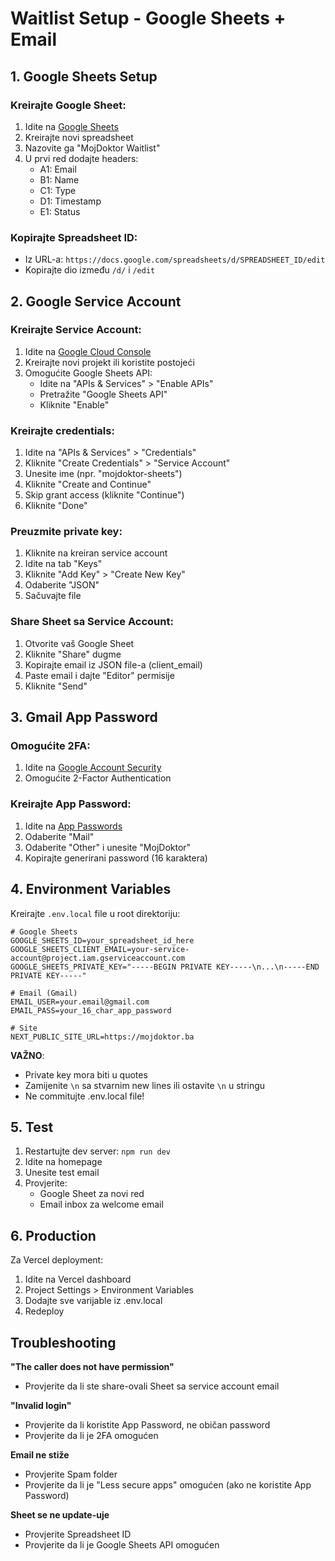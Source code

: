 # Waitlist Setup - Google Sheets + Email

## 1. Google Sheets Setup

### Kreirajte Google Sheet:
1. Idite na [Google Sheets](https://sheets.google.com)
2. Kreirajte novi spreadsheet
3. Nazovite ga "MojDoktor Waitlist"
4. U prvi red dodajte headers:
   - A1: Email
   - B1: Name
   - C1: Type
   - D1: Timestamp
   - E1: Status

### Kopirajte Spreadsheet ID:
- Iz URL-a: `https://docs.google.com/spreadsheets/d/SPREADSHEET_ID/edit`
- Kopirajte dio između `/d/` i `/edit`

## 2. Google Service Account

### Kreirajte Service Account:
1. Idite na [Google Cloud Console](https://console.cloud.google.com)
2. Kreirajte novi projekt ili koristite postojeći
3. Omogućite Google Sheets API:
   - Idite na "APIs & Services" > "Enable APIs"
   - Pretražite "Google Sheets API"
   - Kliknite "Enable"

### Kreirajte credentials:
1. Idite na "APIs & Services" > "Credentials"
2. Kliknite "Create Credentials" > "Service Account"
3. Unesite ime (npr. "mojdoktor-sheets")
4. Kliknite "Create and Continue"
5. Skip grant access (kliknite "Continue")
6. Kliknite "Done"

### Preuzmite private key:
1. Kliknite na kreiran service account
2. Idite na tab "Keys"
3. Kliknite "Add Key" > "Create New Key"
4. Odaberite "JSON"
5. Sačuvajte file

### Share Sheet sa Service Account:
1. Otvorite vaš Google Sheet
2. Kliknite "Share" dugme
3. Kopirajte email iz JSON file-a (client_email)
4. Paste email i dajte "Editor" permisije
5. Kliknite "Send"

## 3. Gmail App Password

### Omogućite 2FA:
1. Idite na [Google Account Security](https://myaccount.google.com/security)
2. Omogućite 2-Factor Authentication

### Kreirajte App Password:
1. Idite na [App Passwords](https://myaccount.google.com/apppasswords)
2. Odaberite "Mail"
3. Odaberite "Other" i unesite "MojDoktor"
4. Kopirajte generirani password (16 karaktera)

## 4. Environment Variables

Kreirajte `.env.local` file u root direktoriju:

```env
# Google Sheets
GOOGLE_SHEETS_ID=your_spreadsheet_id_here
GOOGLE_SHEETS_CLIENT_EMAIL=your-service-account@project.iam.gserviceaccount.com
GOOGLE_SHEETS_PRIVATE_KEY="-----BEGIN PRIVATE KEY-----\n...\n-----END PRIVATE KEY-----"

# Email (Gmail)
EMAIL_USER=your.email@gmail.com
EMAIL_PASS=your_16_char_app_password

# Site
NEXT_PUBLIC_SITE_URL=https://mojdoktor.ba
```

**VAŽNO**: 
- Private key mora biti u quotes
- Zamijenite `\n` sa stvarnim new lines ili ostavite `\n` u stringu
- Ne commitujte .env.local file!

## 5. Test

1. Restartujte dev server: `npm run dev`
2. Idite na homepage
3. Unesite test email
4. Provjerite:
   - Google Sheet za novi red
   - Email inbox za welcome email

## 6. Production

Za Vercel deployment:
1. Idite na Vercel dashboard
2. Project Settings > Environment Variables
3. Dodajte sve varijable iz .env.local
4. Redeploy

## Troubleshooting

**"The caller does not have permission"**
- Provjerite da li ste share-ovali Sheet sa service account email

**"Invalid login"**
- Provjerite da li koristite App Password, ne običan password
- Provjerite da li je 2FA omogućen

**Email ne stiže**
- Provjerite Spam folder
- Provjerite da li je "Less secure apps" omogućen (ako ne koristite App Password)

**Sheet se ne update-uje**
- Provjerite Spreadsheet ID
- Provjerite da li je Google Sheets API omogućen